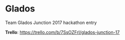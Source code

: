 # Glados
Team Glados Junction 2017 hackathon entry

**Trello**: https://trello.com/b/7SsOZFrI/glados-junction-17

